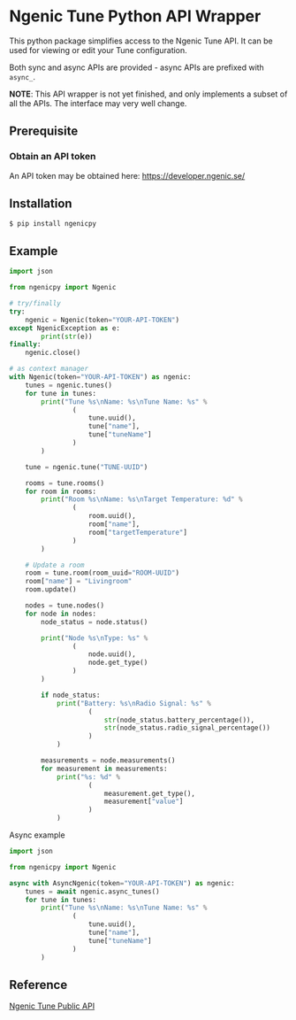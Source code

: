 # Ngenic Tune Python API Wrapper

This python package simplifies access to the Ngenic Tune API.
It can be used for viewing or edit your Tune configuration.

Both sync and async APIs are provided - async APIs are prefixed with `async_`.

**NOTE**: This API wrapper is not yet finished, and only implements a subset of all the APIs. The interface may very well change.

## Prerequisite

### Obtain an API token

An API token may be obtained here: https://developer.ngenic.se/

## Installation

```
$ pip install ngenicpy
```

## Example

```python
import json

from ngenicpy import Ngenic

# try/finally
try:
    ngenic = Ngenic(token="YOUR-API-TOKEN")
except NgenicException as e:
        print(str(e))
finally:
    ngenic.close()

# as context manager
with Ngenic(token="YOUR-API-TOKEN") as ngenic:
    tunes = ngenic.tunes()
    for tune in tunes:
        print("Tune %s\nName: %s\nTune Name: %s" %
                (
                    tune.uuid(),
                    tune["name"],
                    tune["tuneName"]
                )
        )

    tune = ngenic.tune("TUNE-UUID")

    rooms = tune.rooms()
    for room in rooms:
        print("Room %s\nName: %s\nTarget Temperature: %d" %
                (
                    room.uuid(),
                    room["name"],
                    room["targetTemperature"]
                )
        )

    # Update a room
    room = tune.room(room_uuid="ROOM-UUID")
    room["name"] = "Livingroom"
    room.update()

    nodes = tune.nodes()
    for node in nodes:
        node_status = node.status()

        print("Node %s\nType: %s" %
                (
                    node.uuid(),
                    node.get_type()
                )
        )

        if node_status:
            print("Battery: %s\nRadio Signal: %s" %
                    (
                        str(node_status.battery_percentage()),
                        str(node_status.radio_signal_percentage())
                    )
            )

        measurements = node.measurements()
        for measurement in measurements:
            print("%s: %d" %
                    (
                        measurement.get_type(),
                        measurement["value"]
                    )
            )
```

Async example

```python
import json

from ngenicpy import Ngenic

async with AsyncNgenic(token="YOUR-API-TOKEN") as ngenic:
    tunes = await ngenic.async_tunes()
    for tune in tunes:
        print("Tune %s\nName: %s\nTune Name: %s" %
                (
                    tune.uuid(),
                    tune["name"],
                    tune["tuneName"]
                )
        )
```

## Reference

[Ngenic Tune Public API](https://developer.ngenic.se/)
